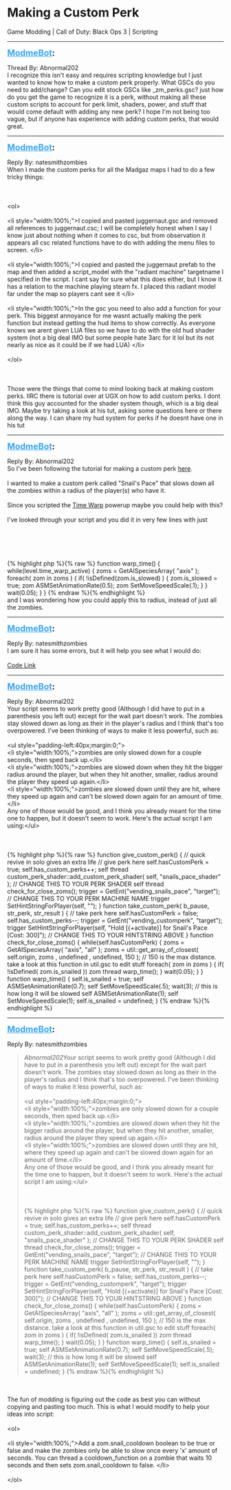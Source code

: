 # Making a Custom Perk
Game Modding | Call of Duty: Black Ops 3 | Scripting

---
<strong style="font-size: 1.4em;"><span style="text-decoration: underline;text-decoration-color: #34a7f9;"><span style="color:#34a7f9;">ModmeBot</span></span>:</strong>

<p>Thread By: Abnormal202<br />I recognize this isn&#39;t easy and requires scripting knowledge but I just wanted to know how to make a custom perk properly. What GSCs do you need to add/change? Can you edit stock GSCs like _zm_perks.gsc? just how do you get the game to recognize it is a perk, without making all these custom scripts to account for perk limit, shaders, power, and stuff that would come default with adding any new perk? I hope I&#39;m not being too vague, but if anyone has experience with adding custom perks, that would great.</p>

---
<strong style="font-size: 1.4em;"><span style="text-decoration: underline;text-decoration-color: #34a7f9;"><span style="color:#34a7f9;">ModmeBot</span></span>:</strong>

<p>Reply By: natesmithzombies<br />When I made the custom perks for all the Madgaz maps I had to do a few tricky things: <br /><br /><br /><br />&lt;ol&gt;<br /><br />&lt;li style=&quot;width:100%;&quot;&gt;I copied and pasted juggernaut.gsc and removed all references to juggernaut.csc; I will be completely honest when I say I know just about nothing when it comes to csc, but from observation it appears all csc related functions have to do with adding the menu files to screen. &lt;/li&gt;<br /><br />&lt;li style=&quot;width:100%;&quot;&gt;I copied and pasted the juggernaut prefab to the map and then added a script_model with the &quot;radiant machine&quot; targetname I specified in the script. I cant say for sure what this does either, but I know it has a relation to the machine playing steam fx. I placed this radiant model far under the map so players cant see it &lt;/li&gt;<br /><br />&lt;li style=&quot;width:100%;&quot;&gt;In the gsc you need to also add a function for your perk. This biggest annoyance for me wasnt actually making the perk function but instead getting the hud items to show correctly. As everyone knows we arent given LUA files so we have to do with the old hud shader system (not a big deal IMO but some people hate 3arc for it lol but its not nearly as nice as it could be if we had LUA) &lt;/li&gt;<br /><br />&lt;/ol&gt;<br /><br /><br /><br />Those were the things that come to mind looking back at making custom perks. IIRC there is tutorial over at UGX on how to add custom perks. I dont think this guy accounted for the shader system though, which is a big deal IMO. Maybe try taking a look at his tut, asking some questions here or there along the way. I can share my hud system for perks if he doesnt have one in his tut</p>

---
<strong style="font-size: 1.4em;"><span style="text-decoration: underline;text-decoration-color: #34a7f9;"><span style="color:#34a7f9;">ModmeBot</span></span>:</strong>

<p>Reply By: Abnormal202<br />So I&#39;ve been following the tutorial for making a custom perk <a href="http://ugx-mods.com/forum/index.php/topic,14197.0.html">here</a>.<br /><br />I wanted to make a custom perk called &quot;Snail&#39;s Pace&quot; that slows down all the zombies within a radius of the player(s) who have it.<br /><br />Since you scripted the <a href="http://aviacreations.com/modme/index.php?view=topic&tid=535">Time Warp</a> powerup maybe you could help with this?<br /><br />I&#39;ve looked through your script and you did it in very few lines with just<br /><br /><br /><br /><br /><br />{% highlight php %}{% raw %}
function warp_time() { while(level.time_warp_active) { zoms = GetAISpeciesArray( "axis" ); foreach( zom in zoms ) { if( !isDefined(zom.is_slowed) ) { zom.is_slowed = true; zom ASMSetAnimationRate(0.5); zom SetMoveSpeedScale(.1); } } wait(0.05); } }
{% endraw %}{% endhighlight %}
<br />and I was wondering how you could apply this to  radius, instead of just all the zombies.</p>

---
<strong style="font-size: 1.4em;"><span style="text-decoration: underline;text-decoration-color: #34a7f9;"><span style="color:#34a7f9;">ModmeBot</span></span>:</strong>

<p>Reply By: natesmithzombies<br />I am sure it has some errors, but it will help you see what I would do: <br /><br /><a href="http://pastebin.com/H9mrwhYY">Code Link</a></p>

---
<strong style="font-size: 1.4em;"><span style="text-decoration: underline;text-decoration-color: #34a7f9;"><span style="color:#34a7f9;">ModmeBot</span></span>:</strong>

<p>Reply By: Abnormal202<br />Your script seems to work pretty good (Although I did have to put in a parenthesis you left out) except for the wait part doesn&#39;t work. The zombies stay slowed down as long as their in the player&#39;s radius and I think that&#39;s too overpowered.  I&#39;ve been thinking of ways to make it less powerful, such as:<br /><br />&lt;ul style=&quot;padding-left:40px;margin:0;&quot;&gt;<br />&lt;li style=&quot;width:100%;&quot;&gt;zombies are only slowed down for a couple seconds, then sped back up.&lt;/li&gt;<br />&lt;li style=&quot;width:100%;&quot;&gt;zombies are slowed down when they hit the bigger radius around the player, but when they hit another, smaller, radius around the player they speed up again.&lt;/li&gt;<br />&lt;li style=&quot;width:100%;&quot;&gt;zombies are slowed down until they are hit, where they speed up again and can&#39;t be slowed down again for an amount of time.&lt;/li&gt;<br />Any one of those would be good, and I think you already meant for the time one to happen, but it doesn&#39;t seem to work. Here&#39;s the actual script I am using:&lt;/ul&gt;<br /><br /><br /><br />{% highlight php %}{% raw %}
function give_custom_perk() { // quick revive in solo gives an extra life // give perk here self.hasCustomPerk = true; self.has_custom_perks++; self thread custom_perk_shader::add_custom_perk_shader( self, "snails_pace_shader" ); // CHANGE THIS TO YOUR PERK SHADER self thread check_for_close_zoms(); trigger = GetEnt("vending_snails_pace", "target"); // CHANGE THIS TO YOUR PERK MACHINE NAME trigger SetHintStringForPlayer(self, ""); } function take_custom_perk( b_pause, str_perk, str_result ) { // take perk here self.hasCustomPerk = false; self.has_custom_perks--; trigger = GetEnt("vending_customperk", "target"); trigger SetHintStringForPlayer(self, "Hold [{+activate}] for Snail&#39;s Pace [Cost: 300]"); // CHANGE THIS TO YOUR HINTSTRING ABOVE } function check_for_close_zoms() { while(self.hasCustomPerk) { zoms = GetAISpeciesArray( "axis", "all" ); zoms = util::get_array_of_closest( self.origin, zoms , undefined , undefined, 150 ); // 150 is the max distance. take a look at this function in util.gsc to edit stuff foreach( zom in zoms ) { if( !isDefined( zom.is_snailed )) zom thread warp_time(); } wait(0.05); } } function warp_time() { self.is_snailed = true; self ASMSetAnimationRate(0.7); self SetMoveSpeedScale(.5); wait(3); // this is how long it will be slowed self ASMSetAnimationRate(1); self SetMoveSpeedScale(1); self.is_snailed = undefined; }
{% endraw %}{% endhighlight %}
</p>

---
<strong style="font-size: 1.4em;"><span style="text-decoration: underline;text-decoration-color: #34a7f9;"><span style="color:#34a7f9;">ModmeBot</span></span>:</strong>

<p>Reply By: natesmithzombies<br /><blockquote><em>Abnormal202</em>Your script seems to work pretty good (Although I did have to put in a parenthesis you left out) except for the wait part doesn&#39;t work. The zombies stay slowed down as long as their in the player&#39;s radius and I think that&#39;s too overpowered.  I&#39;ve been thinking of ways to make it less powerful, such as:<br /><br />&lt;ul style=&quot;padding-left:40px;margin:0;&quot;&gt;<br />&lt;li style=&quot;width:100%;&quot;&gt;zombies are only slowed down for a couple seconds, then sped back up.&lt;/li&gt;<br />&lt;li style=&quot;width:100%;&quot;&gt;zombies are slowed down when they hit the bigger radius around the player, but when they hit another, smaller, radius around the player they speed up again.&lt;/li&gt;<br />&lt;li style=&quot;width:100%;&quot;&gt;zombies are slowed down until they are hit, where they speed up again and can&#39;t be slowed down again for an amount of time.&lt;/li&gt;<br />Any one of those would be good, and I think you already meant for the time one to happen, but it doesn&#39;t seem to work. Here&#39;s the actual script I am using:&lt;/ul&gt;<br /><br /><br /><br />{% highlight php %}{% raw %}
function give_custom_perk() { // quick revive in solo gives an extra life // give perk here self.hasCustomPerk = true; self.has_custom_perks++; self thread custom_perk_shader::add_custom_perk_shader( self, "snails_pace_shader" ); // CHANGE THIS TO YOUR PERK SHADER self thread check_for_close_zoms(); trigger = GetEnt("vending_snails_pace", "target"); // CHANGE THIS TO YOUR PERK MACHINE NAME trigger SetHintStringForPlayer(self, ""); } function take_custom_perk( b_pause, str_perk, str_result ) { // take perk here self.hasCustomPerk = false; self.has_custom_perks--; trigger = GetEnt("vending_customperk", "target"); trigger SetHintStringForPlayer(self, "Hold [{+activate}] for Snail&#39;s Pace [Cost: 300]"); // CHANGE THIS TO YOUR HINTSTRING ABOVE } function check_for_close_zoms() { while(self.hasCustomPerk) { zoms = GetAISpeciesArray( "axis", "all" ); zoms = util::get_array_of_closest( self.origin, zoms , undefined , undefined, 150 ); // 150 is the max distance. take a look at this function in util.gsc to edit stuff foreach( zom in zoms ) { if( !isDefined( zom.is_snailed )) zom thread warp_time(); } wait(0.05); } } function warp_time() { self.is_snailed = true; self ASMSetAnimationRate(0.7); self SetMoveSpeedScale(.5); wait(3); // this is how long it will be slowed self ASMSetAnimationRate(1); self SetMoveSpeedScale(1); self.is_snailed = undefined; }
{% endraw %}{% endhighlight %}
<br /></blockquote><br /><br />The fun of modding is figuring out the code as best you can without copying and pasting too much. This is what I would modify to help your ideas into script:<br /><br />&lt;ol&gt;<br /><br />&lt;li style=&quot;width:100%;&quot;&gt;Add a zom.snail_cooldown boolean to be true or false and make the zombies only be able to slow once every &#39;x&#39; amount of seconds. You can thread a cooldown_function on a zombie that waits 10 seconds and then sets zom.snail_cooldown to false. &lt;/li&gt;<br /><br />&lt;/ol&gt;</p>
